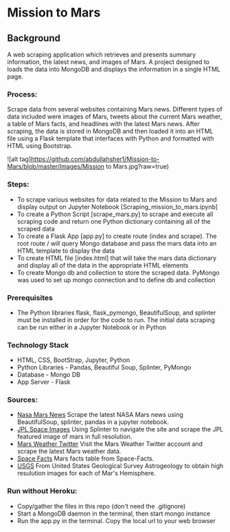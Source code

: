 # Mission to Mars 
## Background
A web scraping application which retrieves and presents summary information, the latest news, and images of Mars. A project designed to loads the data into MongoDB and displays the information in a single HTML page. 

### Process:
Scrape data from several websites containing Mars news. Different types of data included were images of Mars, tweets about the current Mars weather, a table of Mars facts, and headlines with the latest Mars news. After scraping, the data is stored in MongoDB and then loaded it into an HTML file using a Flask template that interfaces with Python and formatted with HTML using Bootstrap.

![alt tag]https://github.com/abdullahsher1/Mission-to-Mars/blob/master/Images/Mission to Mars.jpg?raw=true)

### Steps:
- To scrape various websites for data related to the Mission to Mars and display output on Jupyter Notebook [Scraping_mission_to_mars.ipynb]
- To create a Python Script [scrape_mars.py] to scrape and execute all scraping code and return one Python dictionary containing all of the scraped data
- To create a Flask App [app.py] to create route (index and scrape). The root route / will query Mongo database and pass the mars data into an HTML template to display the data
- To create HTML file [index.html] that will take the mars data dictionary and display all of the data in the appropriate HTML elements
- To create Mongo db and collection to store the scraped data. PyMongo was used to set up mongo connection and to define db and collection

### Prerequisites
- The Python libraries flask, flask_pymongo, BeautifulSoup, and splinter must be installed in order for the code to run. The initial data scraping can be run either in a Jupyter Notebook or in Python

### Technology Stack 
- HTML, CSS, BootStrap, Jupyter, Python
- Python Libraries - Pandas, Beautiful Soup, Splinter, PyMongo
- Database - Mongo DB
- App Server - Flask

### Sources:
- [Nasa Mars News](https://mars.nasa.gov/news/)
Scrape the latest NASA Mars news using BeautifulSoup, splinter, pandas in a jupyter notebook.
- [JPL Space Images](https://www.jpl.nasa.gov/spaceimages/?search=&category=Mars)
Using Splinter to navigate the site and scrape the JPL featured image of mars in full resolution.
- [Mars Weather Twitter](https://twitter.com/marswxreport?lang=en)
Visit the Mars Weather Twitter account and scrape the latest Mars weather data.
- [Space Facts](https://space-facts.com/mars/) 
Mars facts table from Space-Facts.
- [USGS](https://astrogeology.usgs.gov/search/results?q=hemisphere+enhanced&k1=target&v1=Mars)
From United States Geological Survey Astrogeology to obtain high resulution images for each of Mar's Hemisphere. 

### Run without Heroku:
- Copy/gather the files in this repo (don't need the .gitignore)
- Start a MongoDB daemon in the terminal, then start mongo instance
- Run the app.py in the terminal. Copy the local url to your web browser
